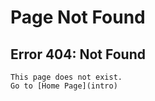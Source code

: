 # Page Not Found

## Error 404: Not Found

```{error}
This page does not exist.  
Go to [Home Page](intro)
```
